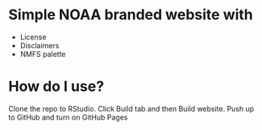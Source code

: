 # Simple NOAA branded website with

* License
* Disclaimers
* NMFS palette

# How do I use?

Clone the repo to RStudio. Click Build tab and then Build website. Push up to GitHub and turn on GitHub Pages 
